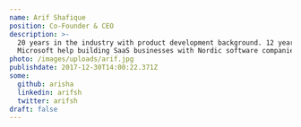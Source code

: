 ```yaml
---
name: Arif Shafique
position: Co-Founder & CEO
description: >-
  20 years in the industry with product development background. 12 years in
  Microsoft help building SaaS businesses with Nordic software companies.
photo: /images/uploads/arif.jpg
publishdate: 2017-12-30T14:00:22.371Z
some:
  github: arisha
  linkedin: arifsh
  twitter: arifsh
draft: false
---
```


